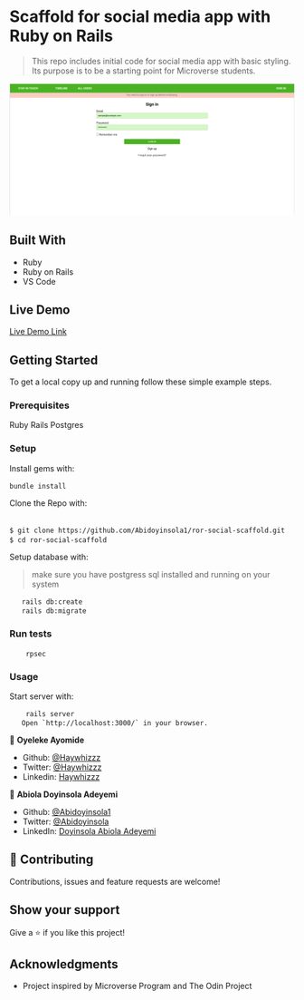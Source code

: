 # Scaffold for social media app with Ruby on Rails

> This repo includes initial code for social media app with basic styling. Its purpose is to be a starting point for Microverse students.

![screenshot](./app/assets/images/screenshot.png)

## Built With

- Ruby
- Ruby on Rails
- VS Code

## Live Demo

[Live Demo Link](https://infinite-refuge-04143.herokuapp.com/)

## Getting Started

To get a local copy up and running follow these simple example steps.

### Prerequisites

Ruby
Rails
Postgres

### Setup

Install gems with:

```
bundle install
```
Clone the Repo with:
~~~bash

$ git clone https://github.com/Abidoyinsola1/ror-social-scaffold.git
$ cd ror-social-scaffold
~~~
Setup database with:

> make sure you have postgress sql installed and running on your system

```
   rails db:create
   rails db:migrate
```

### Run tests

```
    rpsec 
```
### Usage

Start server with:

```
    rails server
   Open `http://localhost:3000/` in your browser.
```

👤 **Oyeleke Ayomide**

- Github: [@Haywhizzz](https://github.com/Haywhizzz)
- Twitter: [@Haywhizzz](https://twitter.com/Haywhizzz)
- Linkedin: [Haywhizzz](https://www.linkedin.com/in/oyeleke-ayomide)


👤 **Abiola Doyinsola Adeyemi**

- Github: [@Abidoyinsola1](https://github.com/Abidoyinsola1)
- Twitter: [@Abidoyinsola](https://twitter.com/abidoyinsola)
- LinkedIn: [Doyinsola Abiola Adeyemi](https://www.linkedin.com/in/doyinsola-adeyemi)


## 🤝 Contributing

Contributions, issues and feature requests are welcome!

## Show your support

Give a ⭐️ if you like this project!

## Acknowledgments

- Project inspired by Microverse Program and The Odin Project

